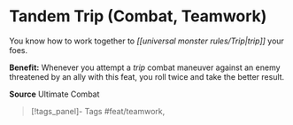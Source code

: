 ﻿---
cssclass: [feats]

---
# Tandem Trip (Combat, Teamwork)

You know how to work together to _[[universal monster rules/Trip|trip]]_ your foes.

**Benefit:** Whenever you attempt a _trip_ combat maneuver against an enemy threatened by an ally with this feat, you roll twice and take the better result.

**Source** Ultimate Combat
>[!tags_panel]- Tags
> #feat/teamwork, 